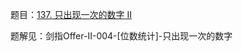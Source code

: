 题目：[137. 只出现一次的数字 II](https://leetcode.cn/problems/single-number-ii/)

题解见：剑指Offer-II-004-[位数统计]-只出现一次的数字